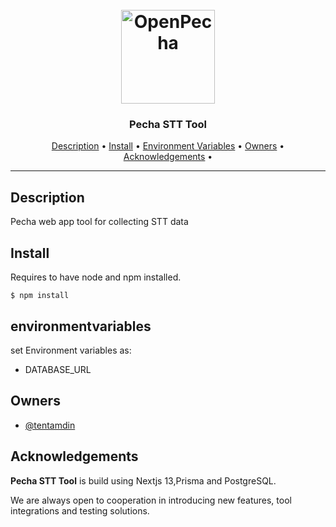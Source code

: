 <h1 align="center">
  <br>
  <a href="https://openpecha.org"><img src="https://avatars.githubusercontent.com/u/82142807?s=400&u=19e108a15566f3a1449bafb03b8dd706a72aebcd&v=4" alt="OpenPecha" width="150"></a>
  <br>
</h1>

<h3 align="center">Pecha STT Tool</h3>

<!-- Replace the title of the repository -->

<p align="center">
  <a href="#description">Description</a> •
  <a href="#install">Install</a> •
  <a href="#environmentvariables">Environment Variables</a> •
  <a href="#owners">Owners</a> •
  <a href="#Acknowledgements">Acknowledgements</a> •
</p>
<hr>

## Description

Pecha web app tool for collecting STT data

## Install

Requires to have node and npm installed.

`$ npm install`

## environmentvariables

set Environment variables as:

- DATABASE_URL

<!-- This section must link to the docs which are in the root of the repository in /docs -->

## Owners

- [@tentamdin](https://github.com/tentamdin)

<!-- This section lists the owners of the repo -->

## Acknowledgements

**Pecha STT Tool** is build using Nextjs 13,Prisma and PostgreSQL.

We are always open to cooperation in introducing new features, tool integrations and testing solutions.
